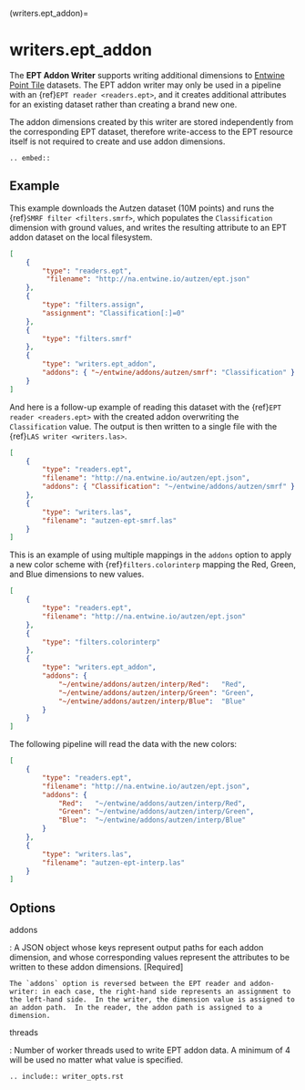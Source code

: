 (writers.ept_addon)=

# writers.ept_addon

The **EPT Addon Writer** supports writing additional dimensions to
[Entwine Point Tile] datasets.  The EPT addon writer may only
be used in a pipeline with an {ref}`EPT reader <readers.ept>`, and it
creates additional attributes for an existing dataset rather than
creating a brand new one.

The addon dimensions created by this writer are stored independently from the corresponding EPT dataset, therefore write-access to the EPT resource itself is not required to create and use addon dimensions.

```{eval-rst}
.. embed::
```

## Example

This example downloads the Autzen dataset (10M points) and runs the
{ref}`SMRF filter <filters.smrf>`, which populates the `Classification`
dimension with ground values, and writes the resulting attribute to an EPT
addon dataset on the local filesystem.

```json
[
    {
        "type": "readers.ept",
         "filename": "http://na.entwine.io/autzen/ept.json"
    },
    {
        "type": "filters.assign",
        "assignment": "Classification[:]=0"
    },
    {
        "type": "filters.smrf"
    },
    {
        "type": "writers.ept_addon",
        "addons": { "~/entwine/addons/autzen/smrf": "Classification" }
    }
]
```

And here is a follow-up example of reading this dataset with the
{ref}`EPT reader <readers.ept>` with the created addon overwriting the
`Classification` value.  The output is then written to a single file
with the {ref}`LAS writer <writers.las>`.

```json
[
    {
        "type": "readers.ept",
        "filename": "http://na.entwine.io/autzen/ept.json",
        "addons": { "Classification": "~/entwine/addons/autzen/smrf" }
    },
    {
        "type": "writers.las",
        "filename": "autzen-ept-smrf.las"
    }
]
```

This is an example of using multiple mappings in the `addons` option to
apply a new color scheme with {ref}`filters.colorinterp` mapping the
Red, Green, and Blue dimensions to new values.

```json
[
    {
        "type": "readers.ept",
        "filename": "http://na.entwine.io/autzen/ept.json"
    },
    {
        "type": "filters.colorinterp"
    },
    {
        "type": "writers.ept_addon",
        "addons": {
            "~/entwine/addons/autzen/interp/Red":   "Red",
            "~/entwine/addons/autzen/interp/Green": "Green",
            "~/entwine/addons/autzen/interp/Blue":  "Blue"
        }
    }
]
```

The following pipeline will read the data with the new colors:

```json
[
    {
        "type": "readers.ept",
        "filename": "http://na.entwine.io/autzen/ept.json",
        "addons": {
            "Red":   "~/entwine/addons/autzen/interp/Red",
            "Green": "~/entwine/addons/autzen/interp/Green",
            "Blue":  "~/entwine/addons/autzen/interp/Blue"
        }
    },
    {
        "type": "writers.las",
        "filename": "autzen-ept-interp.las"
    }
]
```

## Options

addons

: A JSON object whose keys represent output paths for each addon dimension,
  and whose corresponding values represent the attributes to be written to
  these addon dimensions. \[Required\]

```{note}
The `addons` option is reversed between the EPT reader and addon-writer: in each case, the right-hand side represents an assignment to the left-hand side.  In the writer, the dimension value is assigned to an addon path.  In the reader, the addon path is assigned to a dimension.
```

threads

: Number of worker threads used to write EPT addon data.  A minimum of 4 will be used no matter what value is specified.

```{eval-rst}
.. include:: writer_opts.rst
```

[entwine point tile]: https://entwine.io/entwine-point-tile.html
